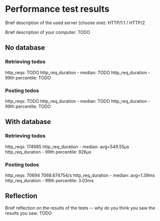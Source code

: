# Performance test results

Brief description of the used server (choose one): HTTP/1.1 / HTTP/2

Brief description of your computer: TODO

## No database

### Retrieving todos

http_reqs: TODO
http_req_duration - median: TODO
http_req_duration - 99th percentile: TODO


### Posting todos

http_reqs: TODO
http_req_duration - median: TODO
http_req_duration - 99th percentile: TODO


## With database

### Retrieving todos

http_reqs: 174985
http_req_duration - median: avg=549.55µs
http_req_duration - 99th percentile: 926µs 


### Posting todos

http_reqs: 70694  7068.674754/s
http_req_duration - median: avg=1.39ms
http_req_duration - 99th percentile: 3.03ms


## Reflection

Brief reflection on the results of the tests -- why do you think you saw the results you saw: TODO
